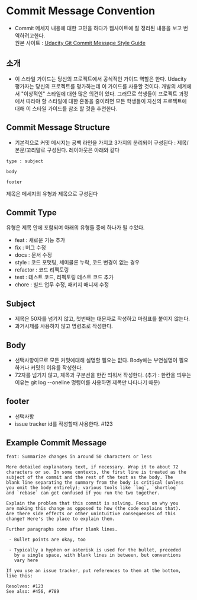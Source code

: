# Commit Message Convention
- Commit 메세지 내용에 대한 고민을 하다가 웹사이트에 잘 정리된 내용을 보고 번역하려고한다.<br>
원본 사이트 : [Udacity Git Commit Message Style Guide](https://udacity.github.io/git-styleguide/)

## 소개
- 이 스타일 가이드는 당신의 프로젝트에서 공식적인 가이드 역할은 한다. Udacity 평가자는 당신의 프로젝트를 평가하는데 이 가이드를 사용할 것이다. 개발의 세계에서 "이상적인" 스타일에 대한 많은 의견이 있다. 그러므로 학생들이 프로젝트 과정에서 따라야 할 스타일에 대한 혼동을 줄이려면 모든 학생들이 자신의 프로젝트에 대해 이 스타일 가이드를 참조 할 것을 추천한다.

## Commit Message Structure
- 기본적으로 커밋 메시지는 공백 라인을 가지고 3가지의 분리되어 구성된다 : 제목/본문/꼬리말로 구성된다. 레이아웃은 아래와 같다
```
type : subject

body

footer
```

제목은 메세지의 유형과 제목으로 구성된다
## Commit Type
유형은 제목 안에 포함되며 아래의 유형들 중에 하나가 될 수있다.
- feat : 새로운 기능 추가
- fix : 버그 수정
- docs : 문서 수정
- style : 코드 포맷팅, 세미콜론 누락, 코드 변경이 없는 경우
- refactor : 코드 리팩토링
- test : 테스트 코드, 리펙토링 테스트 코드 추가
- chore : 빌드 업무 수정, 패키지 매니저 수정

## Subject
- 제목은 50자를 넘기지 않고, 첫번째는 대문자로 작성하고 마침표를 붙이지 않는다.
- 과거시제를 사용하지 않고 명령조로 작성한다.

## Body
- 선택사항이므로 모든 커밋에대해 설명할 필요는 없다. Body에는 부연설명이 필요하거나 커밋의 이유를 작성한다.
- 72자를 넘기지 않고, 제목과 구분선을 한칸 띄워서 작성한다.
(추가 : 한칸을 띄우는 이유는 git log --oneline 명령어를 사용하면 제목만 나타나기 때문)

## footer
- 선택사항
- issue tracker id를 작성할때 사용한다. #123

## Example Commit Message
```
feat: Summarize changes in around 50 characters or less

More detailed explanatory text, if necessary. Wrap it to about 72
characters or so. In some contexts, the first line is treated as the
subject of the commit and the rest of the text as the body. The
blank line separating the summary from the body is critical (unless
you omit the body entirely); various tools like `log`, `shortlog`
and `rebase` can get confused if you run the two together.

Explain the problem that this commit is solving. Focus on why you
are making this change as opposed to how (the code explains that).
Are there side effects or other unintuitive consequenses of this
change? Here's the place to explain them.

Further paragraphs come after blank lines.

 - Bullet points are okay, too

 - Typically a hyphen or asterisk is used for the bullet, preceded
   by a single space, with blank lines in between, but conventions
   vary here

If you use an issue tracker, put references to them at the bottom,
like this:

Resolves: #123
See also: #456, #789
```
